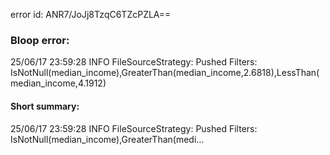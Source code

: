 error id: ANR7/JoJj8TzqC6TZcPZLA==
### Bloop error:

25/06/17 23:59:28 INFO FileSourceStrategy: Pushed Filters: IsNotNull(median_income),GreaterThan(median_income,2.6818),LessThan(median_income,4.1912)
#### Short summary: 

25/06/17 23:59:28 INFO FileSourceStrategy: Pushed Filters: IsNotNull(median_income),GreaterThan(medi...